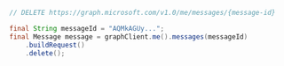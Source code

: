 <!-- markdownlint-disable MD041 -->

```java
// DELETE https://graph.microsoft.com/v1.0/me/messages/{message-id}

final String messageId = "AQMkAGUy...";
final Message message = graphClient.me().messages(messageId)
    .buildRequest()
    .delete();
```
